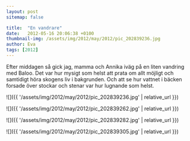 ```yaml
---
layout: post
sitemap: false

title:  "En vandrare"
date:   2012-05-16 20:06:38 +0100
thumbnail-img: /assets/img/2012/may/2012/pic_202839236.jpg
author: Eva
tags: [2012]
---
```


Efter middagen så gick jag, mamma och Annika iväg på en liten vandring med Baloo. Det var hur mysigt som helst att prata om allt möjligt och samtidigt höra skogens liv i bakgrunden. Och att se hur vattnet i bäcken forsade över stockar och stenar var hur lugnande som helst.

![]({{ '/assets/img/2012/may/2012/pic_202839236.jpg'  | relative_url }})

![]({{ '/assets/img/2012/may/2012/pic_202839262.jpg'  | relative_url }})

![]({{ '/assets/img/2012/may/2012/pic_202839282.jpg'  | relative_url }})

![]({{ '/assets/img/2012/may/2012/pic_202839305.jpg'  | relative_url }})

